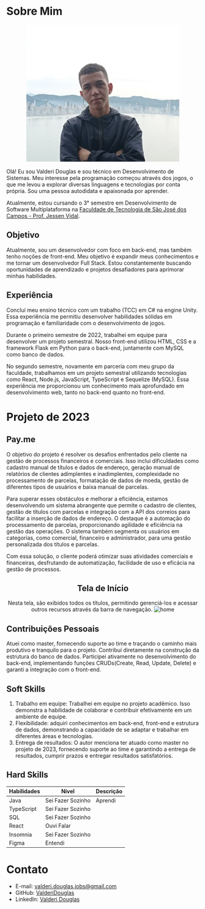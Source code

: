 # Sobre Mim
<p align="center">
  <img src="https://raw.githubusercontent.com/ValderiDouglas/Projeto-2023/main/foto.jpeg?token=GHSAT0AAAAAACDYZN3ZQ7GQI7SGOEFLWMSSZEGOE5A" alt="Foto de Valderi" width="400px">
</p>

Olá! Eu sou Valderi Douglas e sou técnico em Desenvolvimento de Sistemas. Meu interesse pela programação começou através dos jogos, o que me levou a explorar diversas linguagens e tecnologias por conta própria. Sou uma pessoa autodidata e apaixonada por aprender.

Atualmente, estou cursando o 3° semestre em Desenvolvimento de Software Multiplataforma na [Faculdade de Tecnologia de São José dos Campos - Prof. Jessen Vidal](https://fatecsjc-prd.azurewebsites.net/).

## Objetivo

Atualmente, sou um desenvolvedor com foco em back-end, mas também tenho noções de front-end. Meu objetivo é expandir meus conhecimentos e me tornar um desenvolvedor Full Stack. Estou constantemente buscando oportunidades de aprendizado e projetos desafiadores para aprimorar minhas habilidades.

## Experiência

Concluí meu ensino técnico com um trabalho (TCC) em C# na engine Unity. Essa experiência me permitiu desenvolver habilidades sólidas em programação e familiaridade com o desenvolvimento de jogos.

Durante o primeiro semestre de 2022, trabalhei em equipe para desenvolver um projeto semestral. Nosso front-end utilizou HTML, CSS e a framework Flask em Python para o back-end, juntamente com MySQL como banco de dados.

No segundo semestre, novamente em parceria com meu grupo da faculdade, trabalhamos em um projeto semestral utilizando tecnologias como React, Node.js, JavaScript, TypeScript e Sequelize (MySQL). Essa experiência me proporcionou um conhecimento mais aprofundado em desenvolvimento web, tanto no back-end quanto no front-end.

# Projeto de 2023

## Pay.me

O objetivo do projeto é resolver os desafios enfrentados pelo cliente na gestão de processos financeiros e comerciais. Isso inclui dificuldades como cadastro manual de títulos e dados de endereço, geração manual de relatórios de clientes adimplentes e inadimplentes, complexidade no processamento de parcelas, formatação de dados de moeda, gestão de diferentes tipos de usuários e baixa manual de parcelas.

Para superar esses obstáculos e melhorar a eficiência, estamos desenvolvendo um sistema abrangente que permite o cadastro de clientes, gestão de títulos com parcelas e integração com a API dos correios para facilitar a inserção de dados de endereço. O destaque é a automação do processamento de parcelas, proporcionando agilidade e eficiência na gestão das operações. O sistema também segmenta os usuários em categorias, como comercial, financeiro e administrador, para uma gestão personalizada dos títulos e parcelas.

Com essa solução, o cliente poderá otimizar suas atividades comerciais e financeiras, desfrutando de automatização, facilidade de uso e eficácia na gestão de processos.

<div align="center">

## Tela de Início
Nesta tela, são exibidos todos os títulos, permitindo gerenciá-los e acessar outros recursos através da barra de navegação.
![home](https://github.com/ValderiDouglas/Projeto-2023/assets/96298784/9f65b743-4557-4595-a478-2725160a96b7)

</div>

## Contribuições Pessoais

Atuei como master, fornecendo suporte ao time e traçando o caminho mais produtivo e tranquilo para o projeto. Contribuí diretamente na construção da estrutura do banco de dados. Participei ativamente no desenvolvimento do back-end, implementando funções CRUDs(Create, Read, Update, Delete) e garanti a integração com o front-end.

## Soft Skills

1. Trabalho em equipe: Trabalhei em equipe no projeto acadêmico. Isso demonstra a habilidade de colaborar e contribuir efetivamente em um ambiente de equipe.
2. Flexibilidade: adquiri conhecimentos em back-end, front-end e estrutura de dados, demonstrando a capacidade de se adaptar e trabalhar em diferentes áreas e tecnologias.
3. Entrega de resultados: O autor menciona ter atuado como master no projeto de 2023, fornecendo suporte ao time e garantindo a entrega de resultados, cumprir prazos e entregar resultados satisfatórios.

## Hard Skills

| Habilidades  | Nível      | Descrição |
|--------------|------------|-----------|
| Java         | Sei Fazer Sozinho   | Aprendi |
| TypeScript   | Sei Fazer Sozinho   | |
| SQL          | Sei Fazer Sozinho | |
| React        | Ouvi Falar   | |
| Insomnia     | Sei Fazer Sozinho | |
| Figma        | Entendi | |

# Contato

- E-mail: [valderi.douglas.jobs@gmail.com](mailto:valderi.douglas.jobs@gmail.com)
- GitHub: [ValderiDouglas](https://github.com/ValderiDouglas)
- LinkedIn: [Valderi Douglas](https://www.linkedin.com/in/valderidouglas/)
